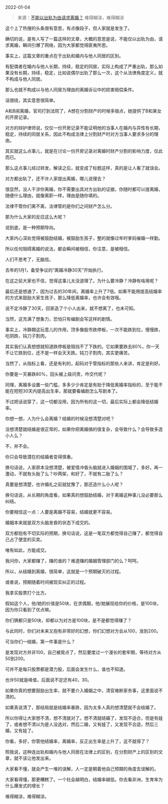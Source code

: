 2022-01-04

> 来源：[不能以出轨为由请求离婚？](http://mp.weixin.qq.com/s?__biz=MzU3NDc5Nzc0NQ==&mid=2247511504&idx=1&sn=d5a547c238edf172029ed30a6911dd05&chksm=fd2e0f0eca5986182b44ff1e702d31fc5a18571b59637803eb65e651beaab316693fe98b501d&scene=27#wechat_redirect)
> 难得糊涂，难得糊涂

这个上了热搜的头条很有意思，有点像段子，但人家就是发生了。  

  

确切的说，是有人写了一篇这样的文章，大概的意思是说，不能仅以出轨为由，请求离婚，瞬间引爆了网络，因为大家都觉得匪夷所思。

  

事实上，这篇文章的重点在于出轨和婚内与他人同居的区别。  

  

有配偶者在婚内与他人长期，持续，稳定的同居，实际上构成了严重出轨，那么如果没有长期，持续，稳定，比如说偶尔出轨了那么一次，这个从法律角度定义，就不构成与他人同居。

  

那么也就不构成以与他人同居为理由的离婚诉讼中的损害赔偿条件。  

  

话很绕，其实意思很简单。  

  

A和B闹离婚，官司打到法院了，A想在分割财产的时候多赔点，她提供了B和某女的开房记录。  

  

对方的辩护律师说，仅仅一份开房记录不能证明他的当事人在婚内与异性有长期，稳定，持续的同居关系，因此不构成法律上分割财产时对方当事人要求多分的理由。

  

其实就这么点事儿，就是在讨论一份开房记录对离婚时财产分割的影响力度，仅此而已。  

  

那么这点事儿经过转发，解读之后，就变成了标题这样，真的是让人看了就误会。  

  

对方都出轨了，还不许人家提出离婚，哪儿说理去？  

  

很显然，没人干涉你离婚，你不需要出具对方出轨的证据，你随时都可以提离婚，随便什么理由，就像离职一样，理由是随你填的。  

  

法律不管你们离不离，法律管的是你们之间财产怎么分。  

  

那为什么大家的反应这么大呢？  

  

说到底，是一种预期导向。  

  

大家内心深处觉得被鼓励结婚，被鼓励生孩子，整的就像过年时爹妈催婚一样勤。

  

所以任何阻碍离婚的说法，都会瞬间被相信，你注意，是被相信。

  

人们不思考了，无脑信。  

  

去年的1月1，备受争议的“离婚冷静30天”开始执行。

  

在这之前大家也不信，觉得这事儿太没道理了。为什么要冷静？冷静有啥用呢？

  

最后还是想通了，因为过去的30年间，离婚率上升了7倍。如果不能用提高结婚率的方式来鼓励大家生孩子，那么降低离婚率，也许会有效哦。

  

说不定冷静了30天，回家造了个小人出来，就不想离了，也未可知。

  

当然，这充满了想象力，恐怕只有编剧会写这样的剧情。  

  

事实上，冷静期这玩意儿的作用，顶多像股市跌停板，一次不能跌到位，慢慢跌，吃阴跌，钝刀子割肉。

  

其实我们认真想想就知道跌停板是阻挡不了下跌的。它如果要跌去80%，你一天不让它跌到位，还不是一样会天天跌。钝刀子割肉，其实更痛苦。

  

当然了，从指标上看，还是有利的，起码对于管指标的那些人来讲，肯定是利好。

  

你要是一天暴跌80%，回头被上级问责，咋交代呢？  

  

同理，离婚多设置一些门槛，多多少少肯定是有助于降低离婚率指标的，至于能不能在短短30天内提高出生率，那就要看编剧怎么写剧本了。

  

不过把话说穿了，这一切都没用，因为所有的这一切，最后实际上都会降低结婚率。

  

你想一想，人为什么会离婚？结婚的时候没想清楚对吧？

  

没想清楚就结婚是很正常的，如果你把离婚搞的很复杂，会导致什么？会导致多造小人么？

  

不，并不会。

  

你只会导致潜在的结婚者变得慎重。

  

换句话说，人家原本没想清楚，被爱情冲昏头脑就进入婚姻的围城了，多好。再一激动，不就有头胎了么？吵两架，和好了，不就有二胎了么？  

  

真要是想清楚，也许婚礼之前就犹豫了，那还造什么小人呢？

  

换句话说，从长期的角度看，如果真的想鼓励结婚，对于离婚这种事儿没必要那么纠结。  

  

你要相信这一点：人要是离婚不容易，结婚就更不容易。

  

婚姻本来就是双方头脑发昏的状态下成交的。

  

双方都抱有不切实际的预期，换句话说，这是一笔双方都觉得自己赚了，都觉得自己占了便宜的买卖。

  

唯有如此，方能成交。

  

我问你，大家都赚了，赚的谁的？难道赚的婚姻管理部门的么？呵呵。  

  

所以，从结婚到离婚，很简单，这就是一个预期破灭的过程。  

  

或者说，预期随着时间被现实纠正的过程。  

  

我拿买股票打个比方。

  

假如这个人，他/她的价值是50块，在求偶期，他/她展现给你的价格，是100块，因为你只看到了优点嘛。

  

你们俩都只是50块，却都以为对方是100块，是不是都觉得赚了？

  

与此同时，你们对未来又抱有非常好的幻想，你们幻想对方会从100，涨到200。

  

可当你们一结婚，第一件事是什么？

  

是发现对方并非100，自己被晃点了，然后要度过一个漫长的套牢期，等待对方从50到200。

  

可并不是每只股票都是潜力股，后面会发生什么，谁也不知道。

  

也许50就是峰值，后面说不定还有40，30。

  

如果你真的想要鼓励出生率，就不要介入婚姻之中，清官难断家务事，这里面说不清的。

  

如果真说清了，那结局就是结婚率暴跌，因为太多人真的想清楚就不会结婚了。  

  

所以你得让大家想不清，想不清就对了。想不清就结婚了，发现不适合，但是有娃了，或者想不清以为是人没选对，然后二婚，又有娃了，又发现不合适，然后三婚，又有娃了。

  

你看，多好，你管他结婚率，离婚率，反正出生率是上升了，这不就得了？

  

照我说，这种连出轨和婚内与他人同居在法律上的区别，在分割财产上的区别的文章，就不该让他发出来。

  

大家看不懂，就会产生一堆的误解，人一定是朝着他自己预期的角度去误解的。  

  

大家看得懂，那更糟糕了。一个社会越明白，结婚率越低。你去看非洲，生育率为什么爆发式的增长？  

  

难得糊涂，难得糊涂。

